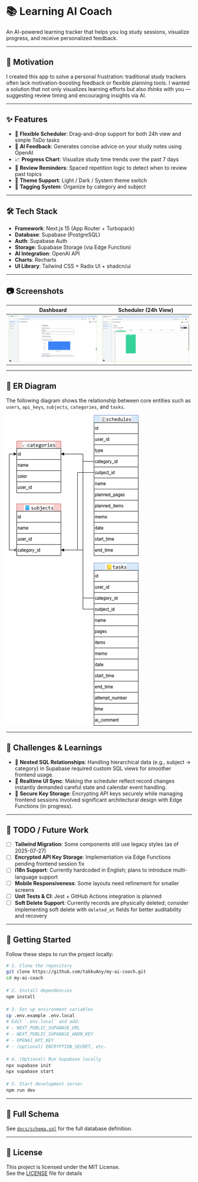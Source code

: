 # 📚 Learning AI Coach

An AI-powered learning tracker that helps you log study sessions, visualize progress, and receive personalized feedback.

---

## 🎯 Motivation

I created this app to solve a personal frustration: traditional study trackers often lack motivation-boosting feedback or flexible planning tools. I wanted a solution that not only visualizes learning efforts but also *thinks* with you — suggesting review timing and encouraging insights via AI.

---

## ✨ Features

- 📅 **Flexible Scheduler**: Drag-and-drop support for both 24h view and simple ToDo tasks
- 🧠 **AI Feedback**: Generates concise advice on your study notes using OpenAI
- 📈 **Progress Chart**: Visualize study time trends over the past 7 days
- 🔔 **Review Reminders**: Spaced repetition logic to detect when to review past topics
- 🌙 **Theme Support**: Light / Dark / System theme switch
- 🧾 **Tagging System**: Organize by category and subject

---

## 🛠️ Tech Stack

- **Framework**: Next.js 15 (App Router + Turbopack)
- **Database**: Supabase (PostgreSQL)
- **Auth**: Supabase Auth
- **Storage**: Supabase Storage (via Edge Function)
- **AI Integration**: OpenAI API
- **Charts**: Recharts
- **UI Library**: Tailwind CSS + Radix UI + shadcn/ui

---

## 📷 Screenshots

| Dashboard | Scheduler (24h View) |
|-----------|----------------------|
| ![Dashboard](./docs/dashboard.png) | ![Scheduler](./docs/scheduler.png) |

---

## 🧩 ER Diagram

The following diagram shows the relationship between core entities such as `users`, `api_keys`, `subjects`, `categories`, and `tasks`.

![ER Diagram](./docs/er-diagram.png)

---

## 🧗 Challenges & Learnings

- 🧩 **Nested SQL Relationships**: Handling hierarchical data (e.g., subject → category) in Supabase required custom SQL views for smoother frontend usage.
- 🔄 **Realtime UI Sync**: Making the scheduler reflect record changes instantly demanded careful state and calendar event handling.
- 🔐 **Secure Key Storage**: Encrypting API keys securely while managing frontend sessions involved significant architectural design with Edge Functions (in progress).

---

## 📝 TODO / Future Work

- [ ] **Tailwind Migration**: Some components still use legacy styles (as of 2025-07-27)
- [ ] **Encrypted API Key Storage**: Implementation via Edge Functions pending frontend session fix
- [ ] **i18n Support**: Currently hardcoded in English; plans to introduce multi-language support
- [ ] **Mobile Responsiveness**: Some layouts need refinement for smaller screens
- [ ] **Unit Tests & CI**: Jest + GitHub Actions integration is planned
- [ ] **Soft Delete Support**: Currently records are physically deleted; consider implementing soft delete with `deleted_at` fields for better auditability and recovery
---

## 🚀 Getting Started

Follow these steps to run the project locally:

```bash
# 1. Clone the repository
git clone https://github.com/takkuAny/my-ai-coach.git
cd my-ai-coach

# 2. Install dependencies
npm install

# 3. Set up environment variables
cp .env.example .env.local
# Edit `.env.local` and add:
# - NEXT_PUBLIC_SUPABASE_URL
# - NEXT_PUBLIC_SUPABASE_ANON_KEY
# - OPENAI_API_KEY
# - (optional) ENCRYPTION_SECRET, etc.

# 4. (Optional) Run Supabase locally
npx supabase init
npx supabase start

# 5. Start development server
npm run dev
```
---

## 📄 Full Schema

See [`docs/schema.sql`](./docs/schema.sql) for the full database definition.

---

## 🪪 License

This project is licensed under the MIT License.  
See the [LICENSE](./LICENSE) file for details